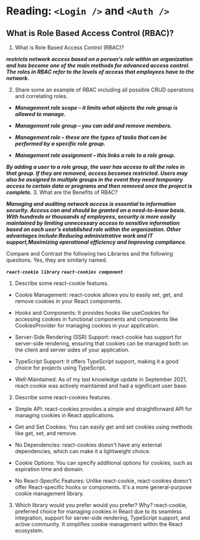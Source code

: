 # Reading: ```<Login />``` and ```<Auth />```


## What is Role Based Access Control (RBAC)?

1. What is Role Based Access Control (RBAC)?

***restricts network access based on a person's role within an organization and has become one of the main methods for advanced access control. The roles in RBAC refer to the levels of access that employees have to the network.***  

2. Share some an example of RBAC including all possible CRUD operations and correlating roles.  

- ***Management role scope – it limits what objects the role group is allowed to manage.***  

- ***Management role group – you can add and remove members.***  

- ***Management role – these are the types of tasks that can be performed by a specific role group.***  

- ***Management role assignment – this links a role to a role group.***  

***By adding a user to a role group, the user has access to all the roles in that group. If they are removed, access becomes restricted. Users may also be assigned to multiple groups in the event they need temporary access to certain data or programs and then removed once the project is complete.***
3. What are the Benefits of RBAC? 

***Managing and auditing network access is essential to information security. Access can and should be granted on a need-to-know basis. With hundreds or thousands of employees, security is more easily maintained by limiting unnecessary access to sensitive information based on each user’s established role within the organization. Other advantages include:Reducing administrative work and IT support,Maximizing operational efficiency and Improving compliance.***


Compare and Contrast the following two Libraries and the following questions. Yes, they are similarly named.

***```react-cookie library```***
***```react-cookies component```***

1. Describe some react-cookie features.

- Cookie Management: react-cookie allows you to easily set, get, and remove cookies in your React components.

- Hooks and Components: It provides hooks like useCookies for accessing cookies in functional components and components like CookiesProvider for managing cookies in your application.

- Server-Side Rendering (SSR) Support: react-cookie has support for server-side rendering, ensuring that cookies can be managed both on the client and server sides of your application.

- TypeScript Support: It offers TypeScript support, making it a good choice for projects using TypeScript.

- Well-Maintained: As of my last knowledge update in September 2021, react-cookie was actively maintained and had a significant user base.

2. Describe some react-cookies features. 

- Simple API: react-cookies provides a simple and straightforward API for managing cookies in React applications.

- Get and Set Cookies: You can easily get and set cookies using methods like get, set, and remove.

- No Dependencies: react-cookies doesn't have any external dependencies, which can make it a lightweight choice.

- Cookie Options: You can specify additional options for cookies, such as expiration time and domain.

- No React-Specific Features: Unlike react-cookie, react-cookies doesn't offer React-specific hooks or components. It's a more general-purpose cookie management library.

3. Which library would you prefer would you prefer? Why?
react-cookie,  preferred choice for managing cookies in React due to its seamless integration, support for server-side rendering, TypeScript support, and active community. It simplifies cookie management within the React ecosystem.